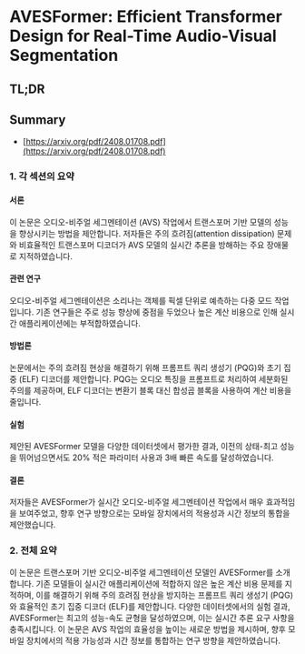 # AVESFormer: Efficient Transformer Design for Real-Time Audio-Visual Segmentation
## TL;DR
## Summary
- [https://arxiv.org/pdf/2408.01708.pdf](https://arxiv.org/pdf/2408.01708.pdf)

### 1. 각 섹션의 요약

#### 서론
이 논문은 오디오-비주얼 세그멘테이션 (AVS) 작업에서 트랜스포머 기반 모델의 성능을 향상시키는 방법을 제안합니다. 저자들은 주의 흐려짐(attention dissipation) 문제와 비효율적인 트랜스포머 디코더가 AVS 모델의 실시간 추론을 방해하는 주요 장애물로 지적하였습니다.

#### 관련 연구
오디오-비주얼 세그멘테이션은 소리나는 객체를 픽셀 단위로 예측하는 다중 모드 작업입니다. 기존 연구들은 주로 성능 향상에 중점을 두었으나 높은 계산 비용으로 인해 실시간 애플리케이션에는 부적합하였습니다.

#### 방법론
논문에서는 주의 흐려짐 현상을 해결하기 위해 프롬프트 쿼리 생성기 (PQG)와 초기 집중 (ELF) 디코더를 제안합니다. PQG는 오디오 특징을 프롬프트로 처리하여 세분화된 주의를 제공하며, ELF 디코더는 변환기 블록 대신 합성곱 블록을 사용하여 계산 비용을 줄입니다.

#### 실험
제안된 AVESFormer 모델을 다양한 데이터셋에서 평가한 결과, 이전의 상태-최고 성능을 뛰어넘으면서도 20% 적은 파라미터 사용과 3배 빠른 속도를 달성하였습니다.

#### 결론
저자들은 AVESFormer가 실시간 오디오-비주얼 세그멘테이션 작업에서 매우 효과적임을 보여주었고, 향후 연구 방향으로는 모바일 장치에서의 적용성과 시간 정보의 통합을 제안했습니다.

### 2. 전체 요약

이 논문은 트랜스포머 기반 오디오-비주얼 세그멘테이션 모델인 AVESFormer를 소개합니다. 기존 모델들이 실시간 애플리케이션에 적합하지 않은 높은 계산 비용 문제를 지적하며, 이를 해결하기 위해 주의 흐려짐 현상을 방지하는 프롬프트 쿼리 생성기 (PQG)와 효율적인 초기 집중 디코더 (ELF)를 제안합니다. 다양한 데이터셋에서의 실험 결과, AVESFormer는 최고의 성능-속도 균형을 달성하였으며, 이는 실시간 추론 요구 사항을 충족시킵니다. 이 논문은 AVS 작업의 효율성을 높이는 새로운 방법을 제시하며, 향후 모바일 장치에서의 적용 가능성과 시간 정보를 통합하는 연구 방향을 제안하였습니다.